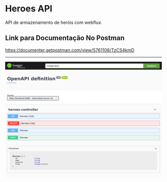 # Heroes API

API de armazenamento de heróis com webflux.

## Link para Documentação No Postman
https://documenter.getpostman.com/view/5761108/TzCS4kmD

---



<p align="center">
  <img src="https://github.com/tiagogomes187/heroesapi/blob/main/Swagger.png" width="600" alt="Swagger API">
</p>
